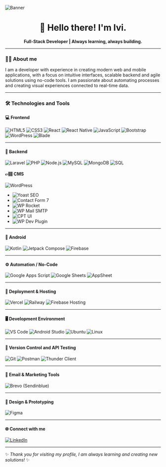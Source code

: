 ![Banner](./Banner.png)

<h1 align="center"> 👋 Hello there! I'm Ivi. </h1>

<p align="center">
  <strong> Full-Stack Developer | Always learning, always building. </strong><br />

</p>

---

### 👩‍💻 About me

I am a developer with experience in creating modern web and mobile applications, with a focus on intuitive interfaces, scalable backend and agile solutions using no-code tools. I am passionate about automating processes and creating visual experiences connected to real-time data.

---

### 🛠️ Technologies and Tools

#### 💻 Frontend

![HTML5](https://img.shields.io/badge/HTML5-E34F26?style=for-the-badge&logo=html5&logoColor=white)
![CSS3](https://img.shields.io/badge/CSS3-1572B6?style=for-the-badge&logo=css3&logoColor=white)
![React](https://img.shields.io/badge/React-20232A?style=for-the-badge&logo=react&logoColor=61DAFB)
![React Native](https://img.shields.io/badge/React%20Native-20232A?style=for-the-badge&logo=react&logoColor=61DAFB)
![JavaScript](https://img.shields.io/badge/JavaScript-F7DF1E?style=for-the-badge&logo=javascript&logoColor=black)
![Bootstrap](https://img.shields.io/badge/Bootstrap-563D7C?style=for-the-badge&logo=bootstrap&logoColor=white)
![WordPress](https://img.shields.io/badge/WordPress-21759B?style=for-the-badge&logo=wordpress&logoColor=white)
![Blade](https://img.shields.io/badge/Blade-Laravel-DD0031?style=for-the-badge&logo=laravel&logoColor=white)

---

#### 🧠 Backend 

![Laravel](https://img.shields.io/badge/Laravel-F55247?style=for-the-badge&logo=laravel&logoColor=white)
![PHP](https://img.shields.io/badge/PHP-777BB4?style=for-the-badge&logo=php&logoColor=white)
![Node.js](https://img.shields.io/badge/Node.js-339933?style=for-the-badge&logo=node.js&logoColor=white)
![MySQL](https://img.shields.io/badge/MySQL-005C84?style=for-the-badge&logo=mysql&logoColor=white)
![MongoDB](https://img.shields.io/badge/MongoDB-47A248?style=for-the-badge&logo=mongodb&logoColor=white)
![SQL](https://img.shields.io/badge/SQL-4479A1?style=for-the-badge&logo=sqlite&logoColor=white)

#### 👉🏽 CMS 

![WordPress](https://img.shields.io/badge/WordPress%20CMS-21759B?style=for-the-badge&logo=wordpress&logoColor=white)
+ ![Yoast SEO](https://img.shields.io/badge/Yoast%20SEO-7A0BC0?style=for-the-badge&logo=yoast&logoColor=white)
+ ![Contact Form 7](https://img.shields.io/badge/Contact%20Form%207-2096F3?style=for-the-badge&logo=wordpress&logoColor=white)
+ ![WP Rocket](https://img.shields.io/badge/WP%20Rocket-F15A24?style=for-the-badge&logo=wordpress&logoColor=white)
+ ![WP Mail SMTP](https://img.shields.io/badge/WP%20Mail%20SMTP-FF7139?style=for-the-badge&logo=gmail&logoColor=white)
+ ![CPT UI](https://img.shields.io/badge/Custom%20Post%20Type%20UI-1E8CBE?style=for-the-badge&logo=wordpress&logoColor=white)
+ ![WP Dev Plugin](https://img.shields.io/badge/WordPress%20Plugin%20Dev-21759B?style=for-the-badge&logo=wordpress&logoColor=white)

---

#### 📱 Android

![Kotlin](https://img.shields.io/badge/Kotlin-7F52FF?style=for-the-badge&logo=kotlin&logoColor=white)
![Jetpack Compose](https://img.shields.io/badge/Jetpack_Compose-4285F4?style=for-the-badge&logo=jetpack-compose&logoColor=white)
![Firebase](https://img.shields.io/badge/Firebase-FFCA28?style=for-the-badge&logo=firebase&logoColor=black)

---

#### ⚙️ Automation / No-Code

![Google Apps Script](https://img.shields.io/badge/Google%20Apps%20Script-4285F4?style=for-the-badge&logo=google&logoColor=white)
![Google Sheets](https://img.shields.io/badge/Google%20Sheets-34A853?style=for-the-badge&logo=google-sheets&logoColor=white)
![AppSheet](https://img.shields.io/badge/AppSheet-0769AD?style=for-the-badge&logo=google&logoColor=white)

---


#### 🚀 Deployment & Hosting

![Vercel](https://img.shields.io/badge/Vercel-000000?style=for-the-badge&logo=vercel&logoColor=white)
![Railway](https://img.shields.io/badge/Railway-0B0D0E?style=for-the-badge&logo=railway&logoColor=white)
![Firebase Hosting](https://img.shields.io/badge/Firebase_Hosting-FFCA28?style=for-the-badge&logo=firebase&logoColor=black)

---


#### 🖥️ Development Environment

![VS Code](https://img.shields.io/badge/VS%20Code-007ACC?style=for-the-badge&logo=visualstudiocode&logoColor=white)
![Android Studio](https://img.shields.io/badge/Android%20Studio-3DDC84?style=for-the-badge&logo=android-studio&logoColor=white)
![Ubuntu](https://img.shields.io/badge/Ubuntu-E95420?style=for-the-badge&logo=ubuntu&logoColor=white)
![Linux](https://img.shields.io/badge/Linux-FCC624?style=for-the-badge&logo=linux&logoColor=black)

---

#### 🔧 Version Control and API Testing

![Git](https://img.shields.io/badge/Git-F05032?style=for-the-badge&logo=git&logoColor=white)
![Postman](https://img.shields.io/badge/Postman-FF6C37?style=for-the-badge&logo=postman&logoColor=white)
![Thunder Client](https://img.shields.io/badge/Thunder_Client-5A29E4?style=for-the-badge&logo=visualstudiocode&logoColor=white)

---

#### 📩 Email & Marketing Tools

![Brevo (Sendinblue)](https://img.shields.io/badge/Brevo%20(Sendinblue)-0096FF?style=for-the-badge&logo=maildotru&logoColor=white)

---

#### 🎨 Design & Prototyping

![Figma](https://img.shields.io/badge/Figma-F24E1E?style=for-the-badge&logo=figma&logoColor=white)

---

#### 🌐 Connect with me

[![LinkedIn](https://img.shields.io/badge/LinkedIn-ivethb-blue?style=for-the-badge&logo=linkedin)](https://www.linkedin.com/in/iveth-b-7aa866307)

---

✨ *Thank you for visiting my profile, I am always learning and creating new solutions!* ✨
